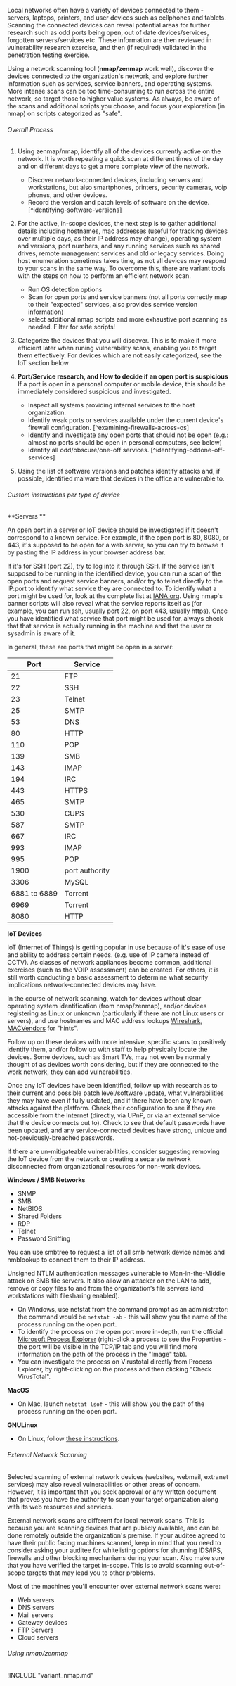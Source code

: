 
Local networks often have a variety of devices connected to them - servers, laptops, printers, and user devices such as cellphones and tablets. Scanning the connected devices can reveal potential areas for further research such as odd ports being open, out of date devices/services, forgotten servers/services etc. These information are then reviewed in vulnerability research exercise, and then (if required) validated in the penetration testing exercise.

Using a network scanning tool (**nmap/zenmap** work well), discover the devices connected to the organization's network, and explore further information such as services, service banners, and operating systems. More intense scans can be too time-consuming to run across the entire network, so target those to higher value systems. As always, be aware of the scans and additional scripts you choose, and focus your exploration (in nmap) on scripts categorized as "safe".

###### Overall Process

 1. Using zenmap/nmap, identify all of the devices currently active on the network.  It is worth repeating a quick scan at different times of the day and on different days to get a more complete view of the network.
    * Discover network-connected devices, including servers and workstations, but also smartphones, printers, security cameras, voip phones, and other devices.
    * Record the version and patch levels of software on the device. [^identifying-software-versions]

 2. For the active, in-scope devices, the next step is to gather additional details including hostnames, mac addresses (useful for tracking devices over multiple days, as their IP address may change), operating system and versions, port numbers, and any running services such as shared drives, remote management services and old or legacy services. Doing host enumeration sometimes takes time, as not all devices may respond to your scans in the same way. To overcome this, there are variant tools with the steps on how to perform an efficient network scan.
    * Run OS detection options
    * Scan for open ports and service banners (not all ports correctly map to their "expected" services, also provides service version information)
    * select additional nmap scripts and more exhaustive port scanning as needed. Filter for safe scripts!

 3. Categorize the devices that you will discover. This is to make it more efficient later when runing vulnerability scans, enabling you to target them effectively. For devices which are not easily categorized, see the IoT section below

 4. **Port/Service research, and How to decide if an open port is suspicious**  If a port is open in a personal computer or mobile device, this should be immediately considered suspicious and investigated.
     * Inspect all systems providing internal services to the host organization.
     * Identify weak ports or services available under the current device's firewall configuration. [^examining-firewalls-across-os]
     * Identify and investigate any open ports that should not be open (e.g.: almost no ports should be open in personal computers, see below)
     * Identify all odd/obscure/one-off services. [^identifying-oddone-off-services]

 5. Using the list of software versions and patches identify attacks and, if possible, identified malware that devices in the office are vulnerable to.

###### Custom instructions per type of device

**Servers **

An open port in a server or IoT device should be investigated if it doesn't correspond to a known service. For example, if the open port is 80, 8080, or 443, it's supposed to be open for a web server, so you can try to browse it by pasting the IP address in your browser address bar.

If it's for SSH (port 22), try to log into it through SSH.  If the service isn't supposed to be running in the identified device, you can run a scan of the open ports and request service banners, and/or try to telnet directly to the IP:port to identify what service they are connected to.
To identify what a port might be used for, look at the complete list at [IANA.org](https://www.iana.org/assignments/service-names-port-numbers/service-names-port-numbers.xhtml). Using nmap's banner scripts will also reveal what the service reports itself as (for example, you can run ssh, usually port 22, on port 443, usually https). Once you have identified what service that port might be used for, always check that that service is actually running in the machine and that the user or sysadmin is aware of it.

In general, these are ports that might be open in a server:

| Port  | Service |
|-------|-------------------------------|
|  21   |  FTP    |
|  22   |  SSH    |
|  23   |  Telnet |
|  25   |  SMTP   |
|  53   |  DNS    |
|  80   |  HTTP   |
|  110  |  POP    |
|  139  |  SMB    |
|  143  |  IMAP   |
|  194  |  IRC    |
|  443  |  HTTPS  |
|  465  |  SMTP   |
|  530  |  CUPS   |
|  587  |  SMTP   |
|  667  |  IRC    |
|  993  |  IMAP   |
|  995  |  POP    |
|  1900 |  port authority |
|  3306 |  MySQL  |
|  6881 to 6889 |  Torrent|
|  6969 |  Torrent |
|  8080 |  HTTP   |

**IoT Devices**

IoT (Internet of Things) is getting popular in use because of it's ease of use and ability to address certain needs. (e.g. use of IP camera instead of CCTV). As classes of network appliances become common, additional exercises (such as the VOIP assessment) can be created.  For others, it is still worth conducting a basic assessment to determine what security implications network-connected devices may have.

In the course of network scanning, watch for devices without clear operating system identification (from nmap/zenmap), and/or devices registering as Linux or unknown (particularly if there are not Linux users or servers), and use hostnames and MAC address lookups [Wireshark](https://www.wireshark.org/tools/oui-lookup.html), [MACVendors](https://macvendors.com/) for "hints".

Follow up on these devices with more intensive, specific scans to positively identify them, and/or follow up with staff to help physically locate the devices. Some devices, such as Smart TVs, may not even be normally thought of as devices worth considering, but if they are connected to the work network, they can add vulnerabilities.

Once any IoT devices have been identified, follow up with research as to their current and possible patch level/software update, what vulnerabilities they may have even if fully updated, and if there have been any known attacks against the platform.  Check their configuration to see if they are accessible from the Internet (directly, via UPnP, or via an external service that the device connects out to). Check to see that default passwords have been updated, and any service-connected devices have strong, unique and not-previously-breached passwords.

If there are un-mitigateable vulnerabilities, consider suggesting removing the IoT device from the network or creating a separate network disconnected from organizational resources for non-work devices.

**Windows / SMB Networks**

 - SNMP
 - SMB
 - NetBIOS
 - Shared Folders
 - RDP
 - Telnet
 - Password Sniffing

You can use smbtree to request a list of all smb network device names and nmblookup to connect them to their IP address.

Unsigned NTLM authentication messages vulnerable to Man-in-the-Middle attack on SMB file servers. It also allow an attacker on the LAN to add, remove or copy files to and from the organization’s file servers (and workstations with filesharing enabled).

- On Windows, use netstat from the command prompt as an administrator: the command would be `netstat -ab` - this will show you the name of the process running on the open port.
- To identify the process on the open port more in-depth, run the official [Microsoft Process Explorer](https://docs.microsoft.com/en-us/sysinternals/downloads/process-explorer) (right-click a process to see the Properties - the port will be visible in the TCP/IP tab and you will find more information on the path of the process in the "Image" tab).
- You can investigate the process on Virustotal directly from Process Explorer, by right-clicking on the process and then clicking "Check VirusTotal".

**MacOS**

- On Mac, launch `netstat lsof` - this will show you the path of the process running on the open port.

**GNULinux**

- On Linux, follow [these instructions](https://www.cyberciti.biz/faq/what-process-has-open-linux-port/).


###### External Network Scanning

Selected scanning of external network devices (websites, webmail, extranet services) may also reveal vulnerabilities or other areas of concern. However, it is important that you seek approval or any written document that proves you have the authority to scan your target organization along with its web resources and services.

External network scans are different for local network scans. This is because you are scanning devices that are publicly available, and can be done remotely outside the organization's premise. If your auditee agreed to have their public facing machines scanned, keep in mind that you need to consider asking your auditee for whitelisting options for shunning IDS/IPS, firewalls and other blocking mechanisms during your scan. Also make sure that you have verified the target in-scope. This is to avoid scanning out-of-scope targets that may lead you to other problems.

Most of the machines you'll encounter over external network scans were:

  - Web servers
  - DNS servers
  - Mail servers
  - Gateway devices
  - FTP Servers
  - Cloud servers

###### Using nmap/zenmap

!INCLUDE "variant_nmap.md"
